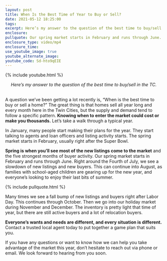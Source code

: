 ```yaml
---
layout: post
title: When Is the Best Time of Year to Buy or Sell?
date: 2021-05-12 18:25:00
tags:
excerpt: Here’s my answer to the question of the best time to buy/sell in the TC.
enclosure:
pullquote: Our spring market starts in February and runs through June.
enclosure_type: video/mp4
enclosure_time:
use_youtube_image: true
youtube_alternate_image:
youtube_code: Sd-hto9qEIE
---
```

{% include youtube.html %}

<center><em>Here&rsquo;s my answer to the question of the best time to buy/sell in the TC.</em></center>

<center>&nbsp;</center>

A question we’ve been getting a lot recently is, “When is the best time to buy or sell a home?” The great thing is that homes sell all year long and every month here in the Twin Cities, but the supply and demand tend to follow a specific pattern. **Knowing when to enter the market could cost or make you thousands.** Let’s take a walk through a typical year.

In January, many people start making their plans for the year. They start talking to agents and loan officers and listing activity starts. The spring market starts in February, usually right after the Super Bowl.

**Spring is when you’ll see most of the new listings come to the market** and the five strongest months of buyer activity. Our spring market starts in February and runs through June. Right around the Fourth of July, we see a slowdown of new listings and new buyers. This can continue into August, as families with school-aged children are gearing up for the new year, and everyone’s looking to enjoy their last bits of summer.

{% include pullquote.html %}

Many times we see a fall bump of new listings and buyers right after Labor Day. This continues through October. Then we go into our holiday market during November and December. The inventory is pretty light that time of year, but there are still active buyers and a lot of relocation buyers.

**Everyone’s wants and needs are different, and every situation is different.** Contact a trusted local agent today to put together a game plan that suits you.

If you have any questions or want to know how we can help you take advantage of the market this year, don’t hesitate to reach out via phone or email. We look forward to hearing from you soon.
